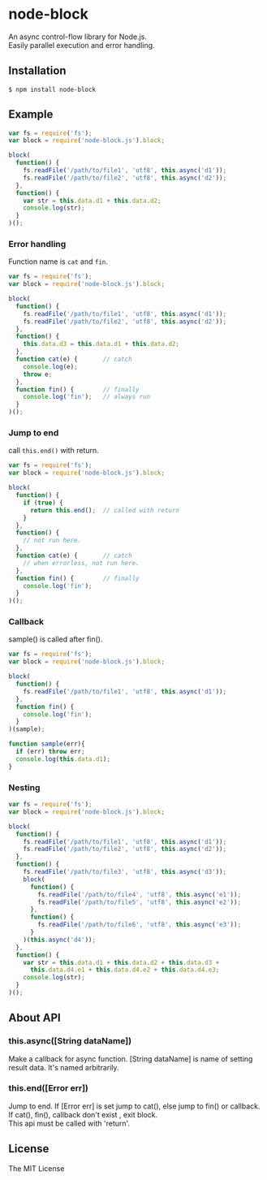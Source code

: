 # node-block

An async control-flow library for Node.js.  
Easily parallel execution and error handling.  

## Installation

    $ npm install node-block

## Example

```js
var fs = require('fs');
var block = require('node-block.js').block;

block(
  function() {
    fs.readFile('/path/to/file1', 'utf8', this.async('d1'));
    fs.readFile('/path/to/file2', 'utf8', this.async('d2'));
  },
  function() {
    var str = this.data.d1 + this.data.d2;
    console.log(str);
  }
)();
```

### Error handling

Function name is `cat` and `fin`.

```js
var fs = require('fs');
var block = require('node-block.js').block;

block(
  function() {
    fs.readFile('/path/to/file1', 'utf8', this.async('d1'));
    fs.readFile('/path/to/file2', 'utf8', this.async('d2'));
  },
  function() {
    this.data.d3 = this.data.d1 + this.data.d2;
  },
  function cat(e) {       // catch
    console.log(e);
    throw e;
  },
  function fin() {        // finally
    console.log('fin');   // always run
  }
)();
```

### Jump to end

call `this.end()` with return.

```js
var fs = require('fs');
var block = require('node-block.js').block;

block(
  function() {
    if (true) {
      return this.end();  // called with return
    }
  },
  function() {
    // not run here.
  },
  function cat(e) {       // catch
    // when errorless, not run here.
  },
  function fin() {        // finally
    console.log('fin');
  }
)();
```

### Callback

sample() is called after fin().

```js
var fs = require('fs');
var block = require('node-block.js').block;

block(
  function() {
    fs.readFile('/path/to/file1', 'utf8', this.async('d1'));
  },
  function fin() {
    console.log('fin');
  }
)(sample);

function sample(err){
  if (err) throw err;
  console.log(this.data.d1);
}
```

### Nesting

```js
var fs = require('fs');
var block = require('node-block.js').block;

block(
  function() {
    fs.readFile('/path/to/file1', 'utf8', this.async('d1'));
    fs.readFile('/path/to/file2', 'utf8', this.async('d2'));
  },
  function() {
    fs.readFile('/path/to/file3', 'utf8', this.async('d3'));
    block(
      function() {
        fs.readFile('/path/to/file4', 'utf8', this.async('e1'));
        fs.readFile('/path/to/file5', 'utf8', this.async('e2'));
      },
      function() {
        fs.readFile('/path/to/file6', 'utf8', this.async('e3'));
      }
    )(this.async('d4'));
  },
  function() {
    var str = this.data.d1 + this.data.d2 + this.data.d3 +
      this.data.d4.e1 + this.data.d4.e2 + this.data.d4.e3;
    console.log(str);
  }
)();
```

## About API

### this.async([String dataName])
Make a callback for async function. [String dataName] is name of setting result data. It's named arbitrarily.  

### this.end([Error err])
Jump to end. If [Error err] is set jump to cat(), else jump to fin() or callback. If cat(), fin(), callback don't exist , exit block.  
This api must be called with 'return'.  

## License

The MIT License
